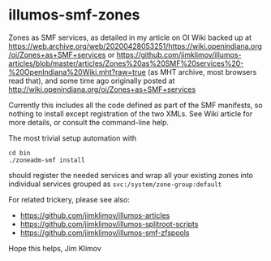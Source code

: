 # illumos-smf-zones
Zones as SMF services, as detailed in my article on OI Wiki backed up at https://web.archive.org/web/20200428053251/https://wiki.openindiana.org/oi/Zones+as+SMF+services or https://github.com/jimklimov/illumos-articles/blob/master/articles/Zones%20as%20SMF%20services%20-%20OpenIndiana%20Wiki.mht?raw=true (as MHT archive, most browsers read that), and some time ago originally posted at http://wiki.openindiana.org/oi/Zones+as+SMF+services

Currently this includes all the code defined as part of the SMF manifests,
so nothing to install except registration of the two XMLs. See Wiki article
for more details, or consult the command-line help.

The most trivial setup automation with

````
cd bin
./zoneadm-smf install
````

should register the needed services and wrap all your existing zones into
individual services grouped as `svc:/system/zone-group:default`

For related trickery, please see also:

* https://github.com/jimklimov/illumos-articles
* https://github.com/jimklimov/illumos-splitroot-scripts
* https://github.com/jimklimov/illumos-smf-zfspools

Hope this helps,
Jim Klimov

